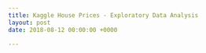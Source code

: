 ```yaml
---
title: Kaggle House Prices - Exploratory Data Analysis
layout: post
date: 2018-08-12 00:00:00 +0000

---
```

